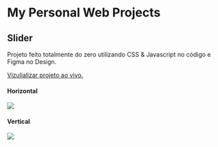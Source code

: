 # My Personal Web Projects

## Slider

Projeto feito totalmente do zero utilizando CSS & Javascript no código e Figma no Design.

[Vizulializar projeto ao vivo.](https://reinaldorm.github.io/Personal-Web-Projects/Slider-CSS-JS/)

#### Horizontal

<img src="https://media2.giphy.com/media/FsBB7Z5u9BAF8HWG7U/giphy.gif?cid=790b76119ed76c49bfa9c7fe72a3c241d5cb1072dc267576&rid=giphy.gif&ct=g" data-canonical-src="https://media3.giphy.com/media/jafKB9sgOxAGwJiG5C/giphy.gif?cid=790b7611e5453321767aca0125f312809feca2740e5d993a&rid=giphy.gif&ct=g"/>

#### Vertical

<img src="https://media3.giphy.com/media/jafKB9sgOxAGwJiG5C/giphy.gif?cid=790b7611e5453321767aca0125f312809feca2740e5d993a&rid=giphy.gif&ct=g" data-canonical-src="https://media3.giphy.com/media/jafKB9sgOxAGwJiG5C/giphy.gif?cid=790b7611e5453321767aca0125f312809feca2740e5d993a&rid=giphy.gif&ct=g"/>
